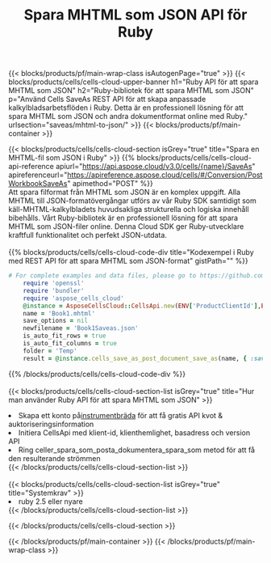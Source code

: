﻿---
title:  Spara MHTML som JSON API för Ruby
description: " Cloud API:er och SDK:er för Microsoft Excel & OpenOffice Calc. Konvertera kalkylark till fil i annat format."
url: /sv/ruby/saveas/mhtml-to-json/
---
{{< blocks/products/pf/main-wrap-class isAutogenPage="true" >}}
{{< blocks/products/cells/cells-cloud-upper-banner h1="Ruby API för att spara MHTML som JSON" h2="Ruby-bibliotek för att spara MHTML som JSON" p="Använd Cells SaveAs REST API för att skapa anpassade kalkylbladsarbetsflöden i Ruby. Detta är en professionell lösning för att spara MHTML som JSON och andra dokumentformat online med Ruby." urlsection="saveas/mhtml-to-json/" >}}
{{< blocks/products/pf/main-container >}}

{{< blocks/products/cells/cells-cloud-section isGrey="true" title="Spara en MHTML-fil som JSON i Ruby" >}}
{{% blocks/products/cells/cells-cloud-api-reference apiurl="https://api.aspose.cloud/v3.0/cells/{name}/SaveAs" apireferenceurl="https://apireference.aspose.cloud/cells/#/Conversion/PostWorkbookSaveAs" apimethod="POST" %}}
<br/>
Att spara filformat från MHTML som JSON är en komplex uppgift. Alla MHTML till JSON-formatövergångar utförs av vår Ruby SDK samtidigt som käll-MHTML-kalkylbladets huvudsakliga strukturella och logiska innehåll bibehålls. Vårt Ruby-bibliotek är en professionell lösning för att spara MHTML som JSON-filer online. Denna Cloud SDK ger Ruby-utvecklare kraftfull funktionalitet och perfekt JSON-utdata.
<br/>
<br/>
{{% blocks/products/cells/cells-cloud-code-div title="Kodexempel i Ruby med REST API för att spara MHTML som JSON-format" gistPath="" %}}
  
```ruby
# For complete examples and data files, please go to https://github.com/aspose-cells-cloud/aspose-cells-cloud-ruby/
    require 'openssl'
    require 'bundler'
    require 'aspose_cells_cloud'
    @instance = AsposeCellsCloud::CellsApi.new(ENV['ProductClientId'],ENV['ProductClientSecret'])
    name = 'Book1.mhtml'
    save_options = nil
    newfilename = 'Book1Saveas.json'
    is_auto_fit_rows = true
    is_auto_fit_columns = true
    folder = 'Temp'
    result = @instance.cells_save_as_post_document_save_as(name, { :save_options=>save_options, :newfilename=>(folder+"/"+newfilename), :is_auto_fit_rows=>is_auto_fit_rows, :is_auto_fit_columns=>is_auto_fit_columns, :folder=>folder})
```
  
{{% /blocks/products/cells/cells-cloud-code-div %}}
<br/>
<br/>
{{< blocks/products/cells/cells-cloud-section-list isGrey="true" title="Hur man använder Ruby API för att spara MHTML som JSON" >}}
<li> Skapa ett konto på<a href="https://dashboard.aspose.cloud/">instrumentbräda</a> för att få gratis API kvot & auktoriseringsinformation</li>
<li>Initiera CellsApi med klient-id, klienthemlighet, basadress och version API</li>
<li>Ring celler_spara_som_posta_dokumentera_spara_som metod för att få den resulterande strömmen</li>
{{< /blocks/products/cells/cells-cloud-section-list >}}
<br/>
<br/>
{{< blocks/products/cells/cells-cloud-section-list isGrey="true" title="Systemkrav" >}}
<li>ruby 2.5 eller nyare</li>
{{< /blocks/products/cells/cells-cloud-section-list >}}

{{< /blocks/products/cells/cells-cloud-section >}}

{{< /blocks/products/pf/main-container >}}
{{< /blocks/products/pf/main-wrap-class >}}
